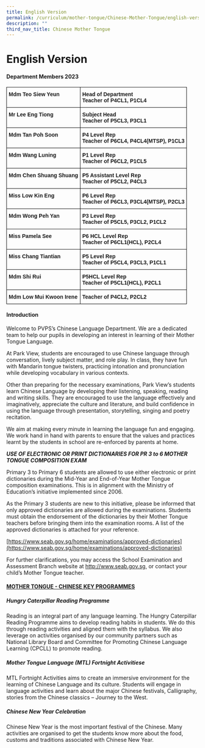 ```yaml
---
title: English Version
permalink: /curriculum/mother-tongue/Chinese-Mother-Tongue/english-version/
description: ""
third_nav_title: Chinese Mother Tongue
---
```

# **English Version**

#### Department Members 2023

<table>
	<thead>
		<tr>
			<th style="border:1px solid black;font:bold 14px Arial, sans-serif;overflow:hidden;padding:10px 5px;text-align:left;vertical-align:top;word-break:normal">Mdm Teo Siew Yeun</th>
			<th style="border:1px solid black;font:bold 14px Arial, sans-serif;overflow:hidden;padding:10px 5px;text-align:left;vertical-align:top;word-break:normal">Head of Department<br>Teacher of P4CL1, P1CL4</th>
		</tr>
	</thead>
	<tbody>
		<tr>
			<td style="border:1px solid black;font:bold 14px Arial, sans-serif;overflow:hidden;padding:10px 5px;text-align:left;vertical-align:top;word-break:normal">Mr Lee Eng Tiong</td>
			<td style="border:1px solid black;font:bold 14px Arial, sans-serif;overflow:hidden;padding:10px 5px;text-align:left;vertical-align:top;word-break:normal">Subject Head<br>Teacher of P5CL3, P3CL1</td>
		</tr>
		<tr>
			<td style="border:1px solid black;font:bold 14px Arial, sans-serif;overflow:hidden;padding:10px 5px;text-align:left;vertical-align:top;word-break:normal">Mdm Tan Poh Soon</td>
			<td style="border:1px solid black;font:bold 14px Arial, sans-serif;overflow:hidden;padding:10px 5px;text-align:left;vertical-align:top;word-break:normal">P4 Level Rep<br>Teacher of P6CL4, P4CL4(MTSP), P1CL3</td>
		</tr>
		<tr>
			<td style="border:1px solid black;font:bold 14px Arial, sans-serif;overflow:hidden;padding:10px 5px;text-align:left;vertical-align:top;word-break:normal">Mdm Wang Luning</td>
			<td style="border:1px solid black;font:bold 14px Arial, sans-serif;overflow:hidden;padding:10px 5px;text-align:left;vertical-align:top;word-break:normal">P1 Level Rep<br>Teacher of P6CL2, P1CL5</td>
		</tr>
		<tr>
			<td style="border:1px solid black;font:bold 14px Arial, sans-serif;overflow:hidden;padding:10px 5px;text-align:left;vertical-align:top;word-break:normal">Mdm Chen Shuang Shuang</td>
			<td style="border:1px solid black;font:bold 14px Arial, sans-serif;overflow:hidden;padding:10px 5px;text-align:left;vertical-align:top;word-break:normal">P5 Assistant Level Rep<br>Teacher of P5CL2, P4CL3</td>
		</tr>
		<tr>
			<td style="border:1px solid black;font:bold 14px Arial, sans-serif;overflow:hidden;padding:10px 5px;text-align:left;vertical-align:top;word-break:normal">Miss Low Kin Eng</td>
			<td style="border:1px solid black;font:bold 14px Arial, sans-serif;overflow:hidden;padding:10px 5px;text-align:left;vertical-align:top;word-break:normal">P6 Level Rep<br>Teacher of P6CL3, P3CL4(MTSP), P2CL3</td>
		</tr>
		<tr>
			<td style="border:1px solid black;font:bold 14px Arial, sans-serif;overflow:hidden;padding:10px 5px;text-align:left;vertical-align:top;word-break:normal">Mdm Wong Peh Yan</td>
			<td style="border:1px solid black;font:bold 14px Arial, sans-serif;overflow:hidden;padding:10px 5px;text-align:left;vertical-align:top;word-break:normal">P3 Level Rep<br>Teacher of P5CL5, P3CL2, P1CL2</td>
		</tr>
		<tr>
			<td style="border:1px solid black;font:bold 14px Arial, sans-serif;overflow:hidden;padding:10px 5px;text-align:left;vertical-align:top;word-break:normal">Miss Pamela See</td>
			<td style="border:1px solid black;font:bold 14px Arial, sans-serif;overflow:hidden;padding:10px 5px;text-align:left;vertical-align:top;word-break:normal">P6 HCL Level Rep<br>Teacher of P6CL1(HCL), P2CL4</td>
		</tr>
		<tr>
			<td style="border:1px solid black;font:bold 14px Arial, sans-serif;overflow:hidden;padding:10px 5px;text-align:left;vertical-align:top;word-break:normal">Miss Chang Tiantian</td>
			<td style="border:1px solid black;font:bold 14px Arial, sans-serif;overflow:hidden;padding:10px 5px;text-align:left;vertical-align:top;word-break:normal">P5 Level Rep<br>Teacher of P5CL4, P3CL3, P1CL1</td>
		</tr>
		<tr>
			<td style="border:1px solid black;font:bold 14px Arial, sans-serif;overflow:hidden;padding:10px 5px;text-align:left;vertical-align:top;word-break:normal">Mdm Shi Rui</td>
			<td style="border:1px solid black;font:bold 14px Arial, sans-serif;overflow:hidden;padding:10px 5px;text-align:left;vertical-align:top;word-break:normal">P5HCL Level Rep<br>Teacher of P5CL1(HCL), P2CL1</td>
		</tr>
		<tr>
			<td style="border:1px solid black;font:bold 14px Arial, sans-serif;overflow:hidden;padding:10px 5px;text-align:left;vertical-align:top;word-break:normal">Mdm Low Mui Kwoon Irene</td>
			<td style="border:1px solid black;font:bold 14px Arial, sans-serif;overflow:hidden;padding:10px 5px;text-align:left;vertical-align:top;word-break:normal">Teacher of P4CL2, P2CL2</td>
		</tr>
	</tbody>
</table>

#### Introduction

<p>Welcome to PVPS’s Chinese Language Department. We are a dedicated team to help our pupils in developing an interest in learning of their Mother Tongue Language.</p>

<p>At Park View, students are encouraged to use Chinese language through conversation, lively subject matter, and role play. In class, they have fun with Mandarin tongue twisters, practicing intonation and pronunciation while developing vocabulary in various contexts.</p>

<p>Other than preparing for the necessary examinations, Park View’s students learn Chinese Language by developing their listening, speaking, reading and writing skills. They are encouraged to use the language effectively and imaginatively, appreciate the culture and literature, and build confidence in using the language through presentation, storytelling, singing and poetry recitation.</p>

<p>We aim at making every minute in learning the language fun and engaging. We work hand in hand with parents to ensure that the values and practices learnt by the students in school are re-enforced by parents at home.</p>

**<i>USE OF ELECTRONIC OR PRINT DICTIONARIES FOR PR 3 to 6
MOTHER TONGUE COMPOSITION EXAM</i>**

<p>Primary 3 to Primary 6 students are allowed to use either electronic or print dictionaries during the Mid-Year and End-of-Year Mother Tongue composition examinations. This is in alignment with the Ministry of Education’s initiative implemented since 2006.</p>

<p>As the Primary 3 students are new to this initiative, please be informed that only approved dictionaries are allowed during the examinations. Students must obtain the endorsement of the dictionaries by their Mother Tongue teachers before bringing them into the examination rooms. A list of the approved dictionaries is attached for your reference.</p>

[https://www.seab.gov.sg/home/examinations/approved-dictionaries](https://www.seab.gov.sg/home/examinations/approved-dictionaries)

<p>For further clarifications, you may access the School Examination and Assessment Branch website at <a href="http://www.seab.gov.sg">http://www.seab.gov.sg</a>, or contact your child’s Mother Tongue teacher.</p>

#### <u>MOTHER TONGUE - CHINESE KEY PROGRAMMES</u>

##### <i>Hungry Caterpillar Reading Programme</i>
<p>Reading is an integral part of any language learning. The Hungry Caterpillar Reading Programme aims to develop reading habits in students. We do this through reading activities and aligned them with the syllabus. We also leverage on activities organised by our community partners such as National Library Board and Committee for Promoting Chinese Language Learning (CPCLL) to promote reading.</p>

##### <i>Mother Tongue Language (MTL) Fortnight Activitiese</i>
<p>MTL Fortnight Activities aims to create an immersive environment for the learning of Chinese Language and its culture. Students will engage in language activities and learn about the major Chinese festivals, Calligraphy, stories from the Chinese classics – Journey to the West.</p>

##### <i>Chinese New Year Celebration</i>
<p>Chinese New Year is the most important festival of the Chinese. Many activities are organised to get the students know more about the food, customs and traditions associated with Chinese New Year.</p>